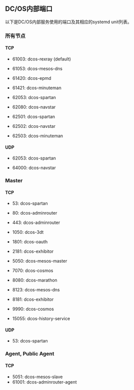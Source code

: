 ## DC/OS内部端口

以下是DC/OS内部服务使用的端口及其相应的systemd unit列表。

### 所有节点

#### TCP

* 61003: dcos-rexray \(default\)

* 61053: dcos-mesos-dns

* 61420: dcos-epmd

* 61421: dcos-minuteman

* 62053: dcos-spartan

* 62080: dcos-navstar

* 62501: dcos-spartan

* 62502: dcos-navstar

* 62503: dcos-minuteman


#### UDP

* 62053: dcos-spartan

* 64000: dcos-navstar


### Master

#### TCP

* 53: dcos-spartan

* 80: dcos-adminrouter

* 443: dcos-adminrouter

* 1050: dcos-3dt

* 1801: dcos-oauth

* 2181: dcos-exhibitor

* 5050: dcos-mesos-master

* 7070: dcos-cosmos

* 8080: dcos-marathon

* 8123: dcos-mesos-dns

* 8181: dcos-exhibitor

* 9990: dcos-cosmos

* 15055: dcos-history-service


#### UDP

* 53: dcos-spartan

### Agent, Public Agent

#### TCP

* 5051: dcos-mesos-slave
* 61001: dcos-adminrouter-agent



